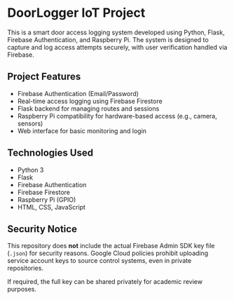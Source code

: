 # DoorLogger IoT Project

This is a smart door access logging system developed using Python, Flask, Firebase Authentication, and Raspberry Pi. The system is designed to capture and log access attempts securely, with user verification handled via Firebase.

## Project Features

- Firebase Authentication (Email/Password)
- Real-time access logging using Firebase Firestore
- Flask backend for managing routes and sessions
- Raspberry Pi compatibility for hardware-based access (e.g., camera, sensors)
- Web interface for basic monitoring and login

## Technologies Used

- Python 3
- Flask
- Firebase Authentication
- Firebase Firestore
- Raspberry Pi (GPIO)
- HTML, CSS, JavaScript

## Security Notice

This repository does **not** include the actual Firebase Admin SDK key file (`.json`) for security reasons. Google Cloud policies prohibit uploading service account keys to source control systems, even in private repositories.

If required, the full key can be shared privately for academic review purposes.


